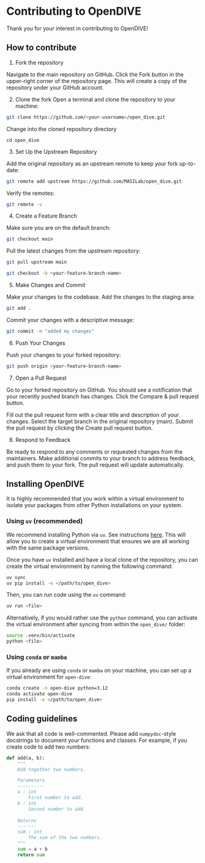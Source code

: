 # Contributing to OpenDIVE
Thank you for your interest in contributing to OpenDIVE! 

## How to contribute
1. Fork the repository

Navigate to the main repository on GitHub. Click the Fork button in the upper-right corner of the repository page. This will create a copy of the repository under your GitHub account.

2. Clone the fork
Open a terminal and clone the repository to your machine:
```bash
git clone https://github.com/<your-username>/open_dive.git
```
Change into the cloned repository directory
```
cd open_dive
```
3. Set Up the Upstream Repository

Add the original repository as an upstream remote to keep your fork up-to-date:

```bash
git remote add upstream https://github.com/MASILab/open_dive.git
```

Verify the remotes:

```bash
git remote -v
```

4. Create a Feature Branch

Make sure you are on the default branch:

```bash
git checkout main
```

Pull the latest changes from the upstream repository:

```bash
git pull upstream main
```

```bash
git checkout -b <your-feature-branch-name>
```

5. Make Changes and Commit

Make your changes to the codebase. Add the changes to the staging area:
```bash
git add .
```

Commit your changes with a descriptive message:
```bash
git commit -m "added my changes"
```

6. Push Your Changes

Push your changes to your forked repository:
```bash
git push origin <your-feature-branch-name>
```

7. Open a Pull Request

Go to your forked repository on GitHub. You should see a notification that your recently pushed branch has changes. Click the Compare & pull request button.

Fill out the pull request form with a clear title and description of your changes. Select the target branch in the original repository (main). Submit the pull request by clicking the Create pull request button.

8. Respond to Feedback

Be ready to respond to any comments or requested changes from the maintainers. Make additional commits to your branch to address feedback, and push them to your fork. The pull request will update automatically.

## Installing OpenDIVE

It is highly recommended that you work within a virtual environment to isolate your packages from other Python installations on your system.

### Using `uv` (recommended)

We recommend installing Python via `uv`. See instructions [here](https://docs.astral.sh/uv/getting-started/installation/). This will allow you to create a virtual environment that ensures we are all working with the same package versions.

Once you have `uv` installed and have a local clone of the repository, you can create the virtual environment by running the following command:

```bash
uv sync 
uv pip install -e </path/to/open_dive>
```

Then, you can run code using the `uv` command:

```bash
uv run <file>
```

Alternatively, if you would rather use the `python` command, you can activate the virtual environment after syncing from within the `open_dive/` folder:

```bash
source .venv/bin/activate
python <file>
```

### Using `conda` or `mamba`

If you already are using `conda` or `mamba` on your machine, you can set up a virtual environment for `open-dive`:

```bash
conda create -n open-dive python=3.12
conda activate open-dive
pip install -e </path/to/open_dive>
```


## Coding guidelines
We ask that all code is well-commented. Please add `numpydoc`-style docstrings to document your functions and classes. For example, if you create code to add two numbers:

```python
def add(a, b):
    """
    Add together two numbers.

    Parameters
    ----------
    a : int
        First number to add.
    b : int
        Second number to add.
    
    Returns
    -------
    sum : int
        The sum of the two numbers.
    """
    sum = a + b
    return sum
```
